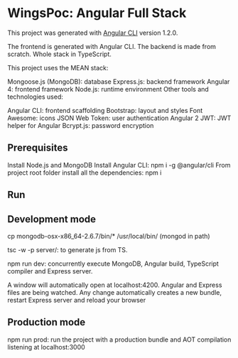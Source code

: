 # WingsPoc: Angular Full Stack

This project was generated with [Angular CLI](https://github.com/angular/angular-cli) version 1.2.0.

The frontend is generated with Angular CLI. The backend is made from scratch. Whole stack in TypeScript.

This project uses the MEAN stack:

Mongoose.js (MongoDB): database
Express.js: backend framework
Angular 4: frontend framework
Node.js: runtime environment
Other tools and technologies used:

Angular CLI: frontend scaffolding
Bootstrap: layout and styles
Font Awesome: icons
JSON Web Token: user authentication
Angular 2 JWT: JWT helper for Angular
Bcrypt.js: password encryption



## Prerequisites

Install Node.js and MongoDB
Install Angular CLI: npm i -g @angular/cli
From project root folder install all the dependencies: npm i

## Run

## Development mode

cp mongodb-osx-x86_64-2.6.7/bin/* /usr/local/bin/ (mongod in path)

tsc -w -p server/: to generate js from TS.

npm run dev: concurrently execute MongoDB, Angular build, TypeScript compiler and Express server.

A window will automatically open at localhost:4200. Angular and Express files are being watched. Any change automatically creates a new bundle, restart Express server and reload your browser

## Production mode

npm run prod: run the project with a production bundle and AOT compilation listening at localhost:3000

